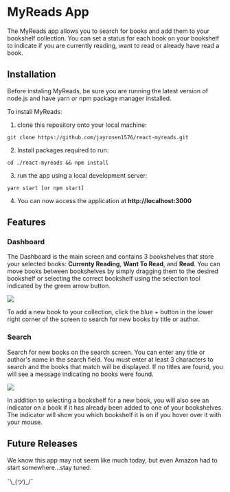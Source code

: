 # MyReads App
The MyReads app allows you to search for books and add them to your bookshelf collection. You can set a status for each book on your bookshelf to indicate if you are currently reading, want to read or already have read a book.

## Installation
Before instaling MyReads, be sure you are running the latest version of node.js and have yarn or npm package manager installed.

To install MyReads:

1) clone this repository onto your local machine:
```
git clone https://github.com/jayrosen1576/react-myreads.git
```

2) Install packages required to run:
```
cd ./react-myreads && npm install
```
3) run the app using a local development server:
```
yarn start [or npm start]
```
4) You can now access the application at **http://localhost:3000**

## Features
### Dashboard
The Dashboard is the main screen and contains 3 bookshelves that store your selected books: **Currenty Reading**, **Want To Read**, and **Read**. You can move books between bookshelves by simply dragging them to the desired bookshelf or selecting the correct bookshelf using the selection tool indicated by the green arrow button.

![](drag-drop.gif)

To add a new book to your collection, click the blue + button in the lower right corner of the screen to search for new books by title or author.

### Search
Search for new books on the search screen. You can enter any title or author's name in the search field. You must enter at least 3 characters to search and the books that match will be displayed. If no titles are found, you will see a message indicating no books were found.

![](search.gif)

In addition to selecting a bookshelf for a new book, you will also see an indicator on a book if it has already been added to one of your bookshelves. The indicator will show you which bookshelf it is on if you hover over it with your mouse.

## Future Releases
We know this app may not seem like much today, but even Amazon had to start somewhere...stay tuned.

 ¯\\\_(ツ)_/¯
